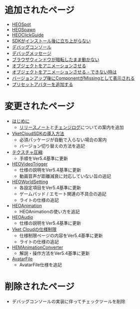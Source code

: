# 追加されたページ
- [HEOSpot](../HEOComponents/HEOSpot.md)
- [HEOSpawn](../HEOComponents/HEOSpawn.md)
- [HEOClickGuide](../HEOComponents/HEOClickGuide.md)
- [SDKがインストール後に立ち上がらない](../troubleshooting/InstallingDeeplink.md)
- [デバッグコンソール](../debugconsole/debugconsole.md)
- [デバッグメッセージ](../debugconsole/debugmessage.md)
- [ブラウザウィンドウが暗転したまま動かない](../troubleshooting/BrowserBlackWindow.md)
- [オブジェクトをアニメーションさせる](../WorldMakingGuide/PropAnimation.md)
- [オブジェクトをアニメーションさせる - できない時は](../WorldMakingGuide/PropAnimation_TroubleShooting.md)
- [バージョンアップ後にComponentがMissingとして表示される](../troubleshooting/MissingComponents.md)
- [プリセットアバターを追加する](../WorldMakingGuide/PresetAvatar.md)

# 変更されたページ
- [はじめに](../index.md) 
    - [リリースノート](../releasenote/releasenote-5.4.md)と[チェンジログ](../changelog/changelog-5.4.md)についての案内を追加
- [VketCloudSDKの導入方法](../AboutVketCloudSDK/SetupSDK_external.md)
    - 必須パッケージが自動で入らない場合の案内
    - バージョン切り替えの方法を追記
- [テクスチャ圧縮](../heoexporter/he_TextureCompression.md)
    - 手順をVer5.4基準に更新
- [HEOVideoTrigger](../HEOComponents/HEOVideoTrigger.md)
    - 仕様の説明をVer5.4基準に更新
    - 動画音声が距離減衰に対応していない旨の追記
- [HEOWorldSetting](../HEOComponents/HEOWorldSetting.md)
    - 各設定項目をVer5.4基準に更新
    - ゲームパッド / エモート関連の不具合の追記
    - ライトの仕様の追記
- [HEOAnimation](../HEOComponents/HEOAnimation.md)
    - HEOAnimationの使い方を追記
- [HEOAudio](../HEOComponents/HEOAudio.md)
    - 仕様の説明をVer5.4基準に更新
- [Vket Cloudの仕様制限](../WorldMakingGuide/UnityGuidelines.md)
    - 仕様制限ページの内容をVer5.4基準に更新
    - ライトの仕様の追記
- [HEMAnimationConverter](../HEMAnimationConverter/AnimationConverter.md)
    - 解説・操作方法をVer5.4基準に更新
- [AvatarFile](../WorldMakingGuide/AvatarFile.md)
    - AvatarFile仕様を追記

# 削除されたページ
- デバッグコンソールの実装に伴ってチェックツールを削除